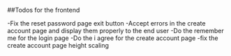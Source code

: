 ##Todos for the frontend

-Fix the reset password page exit button
-Accept errors in the create account page and display them properly to the end user
-Do the remember me for the login page
-Do the i agree for the create account page
-fix the create account page height scaling
